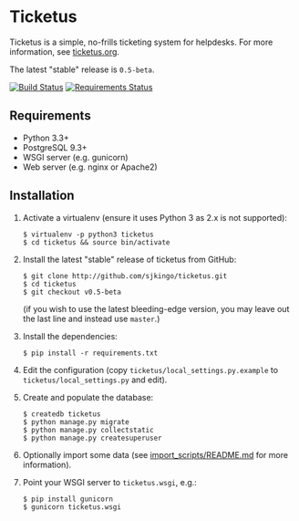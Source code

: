 Ticketus
========

Ticketus is a simple, no-frills ticketing system for helpdesks. For more information, see [ticketus.org](http://ticketus.org/).

The latest "stable" release is `0.5-beta`.

[![Build Status](https://travis-ci.org/sjkingo/ticketus.svg)](https://travis-ci.org/sjkingo/ticketus) [![Requirements Status](https://requires.io/github/sjkingo/ticketus/requirements.svg?branch=master)](https://requires.io/github/sjkingo/ticketus/requirements/?branch=master)

Requirements
------------

* Python 3.3+
* PostgreSQL 9.3+
* WSGI server (e.g. gunicorn)
* Web server (e.g. nginx or Apache2)

Installation
------------

1. Activate a virtualenv (ensure it uses Python 3 as 2.x is not supported):

   ```
   $ virtualenv -p python3 ticketus
   $ cd ticketus && source bin/activate
   ```

2. Install the latest "stable" release of ticketus from GitHub:

   ```
   $ git clone http://github.com/sjkingo/ticketus.git
   $ cd ticketus
   $ git checkout v0.5-beta
   ```

   (if you wish to use the latest bleeding-edge version, you may leave out the last line and instead use `master`.)

3. Install the dependencies:

   ```
   $ pip install -r requirements.txt
   ```

4. Edit the configuration (copy `ticketus/local_settings.py.example` to `ticketus/local_settings.py` and edit).

5. Create and populate the database:

   ```
   $ createdb ticketus
   $ python manage.py migrate
   $ python manage.py collectstatic
   $ python manage.py createsuperuser
   ```

6. Optionally import some data (see [import_scripts/README.md](https://github.com/sjkingo/ticketus/blob/master/import_scripts/README.md) for more information).

7. Point your WSGI server to `ticketus.wsgi`, e.g.:

   ```
   $ pip install gunicorn
   $ gunicorn ticketus.wsgi
   ```

